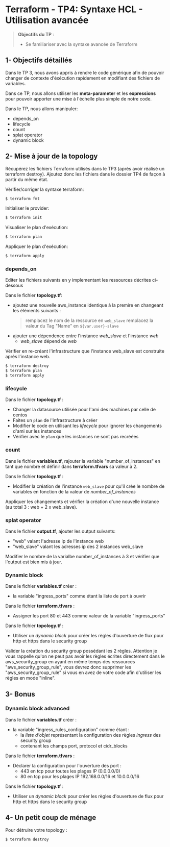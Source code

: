 <!--- 
Ceci est la version en markdown !
Utilisez l'aperçu pour avoir une version plus lisible
-->
# Terraform - TP4: Syntaxe HCL - Utilisation avancée

> **Objectifs du TP** :
>- Se familiariser avec la syntaxe avancée de Terraform
>

## 1- Objectifs détaillés

Dans le TP 3, nous avons appris à rendre le code générique afin de pouvoir changer de contexte
d'éxécution rapidement en modifiant des fichiers de variables.

Dans ce TP, nous allons utiliser les **meta-parameter** et les **expressions** pour pouvoir apporter
une mise à l'échelle plus simple de notre code.

Dans le TP, nous allons manipuler:
* depends_on
* lifecycle
* count
* splat operator
* dynamic block

## 2- Mise à jour de la topology

Récupérez les fichiers Terraform utilisés dans le TP3 (après avoir réalisé un terraform destroy).
Ajoutez donc les fichiers dans le dossier TP4 de façon à partir du même état. 

Vérifier/corriger la syntaxe terraform:
```bash
$ terraform fmt
```

Initialiser le provider:
```bash
$ terraform init
```

Visualiser le plan d'exécution:
```bash
$ terraform plan
```

Appliquer le plan d'exécution:
```bash
$ terraform apply
```

### depends_on

Editer les fichiers suivants en y implementant les ressources décrites ci-dessous

Dans le fichier **topology.tf**:
 * ajoutez une nouvelle aws_instance identique à la premire en changeant les éléments suivants : 
   > remplacez le nom de la ressource en `web_slave`
   > remplacez la valeur du Tag "Name" en `${var.user}-slave`
 * ajouter une dépendence entre l'instance *web_slave* et l'instance *web*
   * *web_slave* dépend de *web*

Vérifier en re-créant l'infrastructure que l'instance web_slave est construite après l'instance web.
```bash
$ terraform destroy
$ terraform plan
$ terraform apply
```


### lifecycle

Dans le fichier **topology.tf** :
 * Changer la datasource utilisée pour l'ami des machines par celle de centos
 * Faites un `plan` de l'infrastructure à créer
 * Modifier le code en utilisant les *lifecycle* pour ignorer les changements d'ami sur les instances
 * Vérifier avec le `plan` que les instances ne sont pas recréées

### count

Dans le fichier **variables.tf**, rajouter la variable "number_of_instances" en tant que nombre et 
définir dans **terraform.tfvars** sa valeur à 2.

Dans le fichier **topology.tf** :
 * Modifier la création de l'instance `web_slave` pour qu'il crée le nombre de variables en fonction de la valeur de *number_of_instances* 

Appliquer les changements et vérifier la création d'une nouvelle instance (au total 3 : web + 2 x web_slave).

### splat operator

Dans le fichier **output.tf**, ajouter les output suivants:
 * "web" valant l'adresse ip de l'instance web
 * "web_slave" valant les adresses ip des 2 instances web_slave
 
Modifier le nombre de la varialbe number_of_instances à 3 et vérifier que l'output est bien mis à jour.

### Dynamic block

Dans le fichier **variables.tf** créer :
 * la variable "ingress_ports" comme étant la liste de port à ouvrir

Dans le fichier **terraform.tfvars** :
 * Assigner les port 80 et 443 comme valeur de la variable "ingress_ports"
 
Dans le fichier **topology.tf** :
 * Utiliser un *dynamic block* pour créer les règles d'ouverture de flux pour http et https dans le security group

Valider la création du security group possédant les 2 règles.
Attention je vous rappelle qu'on ne peut pas avoir les règles écrites directement dans le aws_security_group en ayant en même temps des ressources "aws_security_group_rule", vous devrez donc supprimer les "aws_security_group_rule" si vous en avez de votre code afin d'utiliser les règles en mode "inline".

## 3- Bonus

### Dynamic block advanced

Dans le fichier **variables.tf** créer :
 * la variable "ingress_rules_configuration" comme étant :
    * la *liste d'objet* représentant la configuration des règles *ingress* des security group
    * contenant les champs port, protocol et cidr_blocks

Dans le fichier **terraform.tfvars** :
 * Déclarer la configuration pour l'ouverture des port :
   * 443 en tcp pour toutes les plages IP (0.0.0.0/0)
   * 80 en tcp pour les plages IP 192.168.0.0/16 et 10.0.0.0/16
 
Dans le fichier **topology.tf** :
 * Utiliser un *dynamic block* pour créer les règles d'ouverture de flux pour http et https dans le security group

## 4- Un petit coup de ménage

Pour détruire votre topology :
```bash
$ terraform destroy
```
